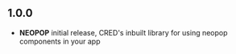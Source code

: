 ## 1.0.0

* **NEOPOP** initial release, CRED's inbuilt library for using neopop components in your app
